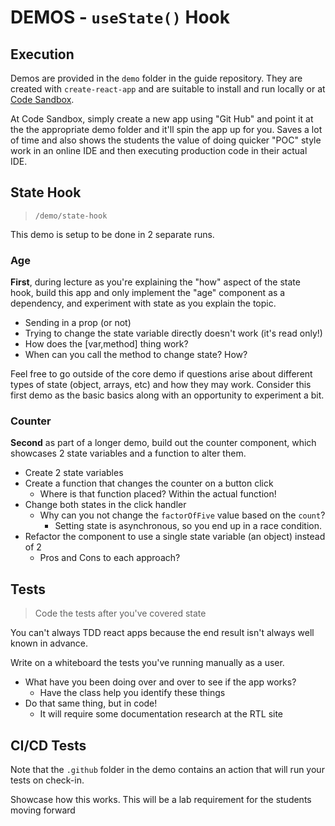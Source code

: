 # DEMOS - `useState()` Hook

## Execution

Demos are provided in the `demo` folder in the guide repository. They are created with `create-react-app` and are suitable to install and run locally or at [Code Sandbox](http://codesandbox.io).

At Code Sandbox, simply create a new app using "Git Hub" and point it at the the appropriate demo folder and it'll spin the app up for you. Saves a lot of time and also shows the students the value of doing quicker "POC" style work in an online IDE and then executing production code in their actual IDE.

## State Hook

> `/demo/state-hook`

This demo is setup to be done in 2 separate runs.

### Age

**First**, during lecture as you're explaining the "how" aspect of the state hook, build this app and only implement the "age" component as a dependency, and experiment with state as you explain the topic.

- Sending in a prop (or not)
- Trying to change the state variable directly doesn't work (it's read only!)
- How does the [var,method] thing work?
- When can you call the method to change state? How?

Feel free to go outside of the core demo if questions arise about different types of state (object, arrays, etc) and how they may work. Consider this first demo as the basic basics along with an opportunity to experiment a bit.

### Counter

**Second** as part of a longer demo, build out the counter component, which showcases 2 state variables and a function to alter them.

- Create 2 state variables
- Create a function that changes the counter on a button click
  - Where is that function placed?  Within the actual function!
- Change both states in the click handler
  - Why can you not change the `factorOfFive` value based on the `count`?
    - Setting state is asynchronous, so you end up in a race condition.
- Refactor the component to use a single state variable (an object) instead of 2
  - Pros and Cons to each approach?

## Tests

> Code the tests after you've covered state

You can't always TDD react apps because the end result isn't always well known in advance.

Write on a whiteboard the tests you've running manually as a user.

- What have you been doing over and over to see if the app works?
  - Have the class help you identify these things
- Do that same thing, but in code!
  - It will require some documentation research at the RTL site

## CI/CD Tests

Note that the `.github` folder in the demo contains an action that will run your tests on check-in.

Showcase how this works. This will be a lab requirement for the students moving forward
